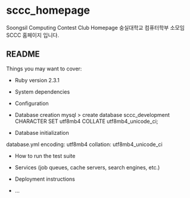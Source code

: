 # sccc_homepage
Soongsil Computing Contest Club Homepage
숭실대학교 컴퓨터학부 소모임 SCCC 홈페이지 입니다.

## README

Things you may want to cover:

* Ruby version
2.3.1

* System dependencies

* Configuration

* Database creation
mysql > create database sccc_development CHARACTER SET utf8mb4 COLLATE utf8mb4_unicode_ci;


* Database initialization

database.yml
  encoding:  utf8mb4
  collation: utf8mb4_unicode_ci


* How to run the test suite

* Services (job queues, cache servers, search engines, etc.)

* Deployment instructions

* ...
